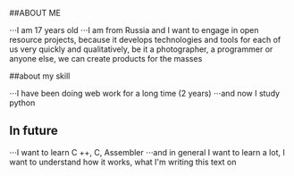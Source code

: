 ##ABOUT ME 

⋅⋅⋅I am 17 years old
⋅⋅⋅I am from Russia and I want to engage in open resource projects, because it develops technologies and tools for each of us very quickly and qualitatively, be it a photographer, a programmer or anyone else, we can create products for the masses

##about my skill

⋅⋅⋅I have been doing web work for a long time (2 years)
⋅⋅⋅and now I study python
## In future
⋅⋅⋅I want to learn C ++, C, Assembler
⋅⋅⋅and in general I want to learn a lot, I want to understand how it works, what I'm writing this text on
